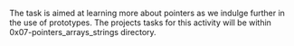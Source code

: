 The task is aimed at learning more about pointers as we indulge further in the use of prototypes. The projects tasks for this activity will be within 0x07-pointers_arrays_strings directory.
